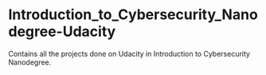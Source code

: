 # Introduction_to_Cybersecurity_Nanodegree-Udacity
Contains all the projects done on Udacity in Introduction to Cybersecurity Nanodegree.